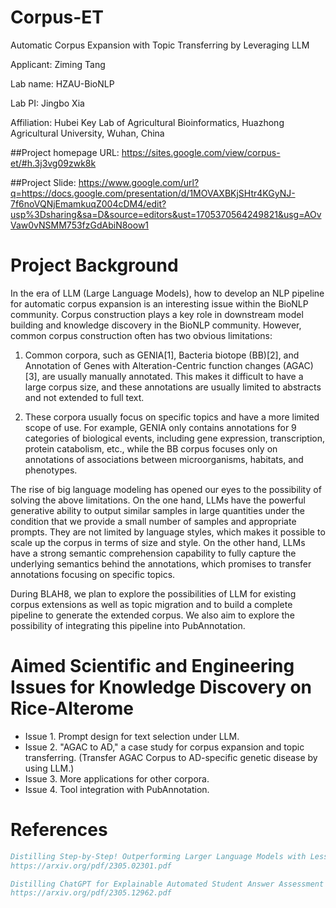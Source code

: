 # Corpus-ET
Automatic Corpus Expansion with Topic Transferring by Leveraging LLM

Applicant: Ziming Tang 

Lab name: HZAU-BioNLP

Lab PI: Jingbo Xia

Affiliation: Hubei Key Lab of Agricultural Bioinformatics, Huazhong Agricultural University, Wuhan, China

##Project homepage URL: https://sites.google.com/view/corpus-et/#h.3j3vg09zwk8k

##Project Slide: https://www.google.com/url?q=https://docs.google.com/presentation/d/1MOVAXBKjSHtr4KGyNJ-7f6noVQNjEmamkuqZ004cDM4/edit?usp%3Dsharing&sa=D&source=editors&ust=1705370564249821&usg=AOvVaw0vNSMM753fzGdAbiN8oow1

# Project Background

In the era of LLM (Large Language Models), how to develop an NLP pipeline for automatic corpus expansion is an interesting issue within the BioNLP community. Corpus construction plays a key role in downstream model building and knowledge discovery in the BioNLP community. However, common corpus construction often has two obvious limitations:

1. Common corpora, such as GENIA[1], Bacteria biotope (BB)[2], and Annotation of Genes with Alteration-Centric function changes (AGAC)[3], are usually manually annotated. This makes it difficult to have a large corpus size, and these annotations are usually limited to abstracts and not extended to full text.

2. These corpora usually focus on specific topics and have a more limited scope of use. For example, GENIA only contains annotations for 9 categories of biological events, including gene expression, transcription, protein catabolism, etc., while the BB corpus focuses only on annotations of associations between microorganisms, habitats, and phenotypes.

The rise of big language modeling has opened our eyes to the possibility of solving the above limitations. On the one hand, LLMs have the powerful generative ability to output similar samples in large quantities under the condition that we provide a small number of samples and appropriate prompts. They are not limited by language styles, which makes it possible to scale up the corpus in terms of size and style. On the other hand, LLMs have a strong semantic comprehension capability to fully capture the underlying semantics behind the annotations, which promises to transfer annotations focusing on specific topics.

During BLAH8, we plan to explore the possibilities of LLM for existing corpus extensions as well as topic migration and to build a complete pipeline to generate the extended corpus. We also aim to explore the possibility of integrating this pipeline into PubAnnotation.

# Aimed Scientific and Engineering Issues for Knowledge Discovery on Rice-Alterome

- Issue 1. Prompt design for text selection under LLM.
- Issue 2. "AGAC to AD," a case study for corpus expansion and topic transferring. (Transfer AGAC Corpus to AD-specific genetic disease by using LLM.)
- Issue 3. More applications for other corpora.
- Issue 4. Tool integration with PubAnnotation.

# References
```bib
Distilling Step-by-Step! Outperforming Larger Language Models with Less Training Data and Smaller Model Sizes
https://arxiv.org/pdf/2305.02301.pdf

Distilling ChatGPT for Explainable Automated Student Answer Assessment
https://arxiv.org/pdf/2305.12962.pdf
```
